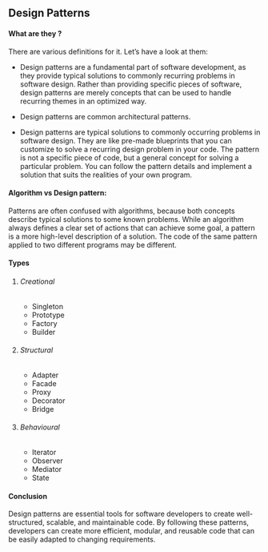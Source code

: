 ## Design Patterns

#### What are they ?

There are various definitions for it. Let’s have a look at them:
- Design patterns are a fundamental part of software development, as they provide typical solutions to commonly recurring problems in software design. Rather than providing specific pieces of software, design patterns are merely concepts that can be used to handle recurring themes in an optimized way.

- Design patterns are common architectural patterns.

- Design patterns are typical solutions to commonly occurring problems in software design. They are like pre-made blueprints that you can customize to solve a recurring design problem in your code. The pattern is not a specific piece of code, but a general concept for solving a particular problem. You can follow the pattern details and implement a solution that suits the realities of your own program.

#### Algorithm vs Design pattern: 
Patterns are often confused with algorithms, because both concepts describe typical solutions to some known problems. While an algorithm always defines a clear set of actions that can achieve some goal, a pattern is a more high-level description of a solution. The code of the same pattern applied to two different programs may be different.

#### Types
1) ###### Creational
    - Singleton
    - Prototype
    - Factory
    - Builder

2) ###### Structural
    - Adapter
    - Facade
    - Proxy
    - Decorator
    - Bridge
3) ###### Behavioural
    - Iterator
    - Observer
    - Mediator
    - State

#### Conclusion
Design patterns are essential tools for software developers to create well-structured, scalable, and maintainable code. By following these patterns, developers can create more efficient, modular, and reusable code that can be easily adapted to changing requirements.